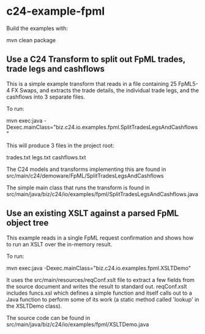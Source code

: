 c24-example-fpml
================

Build the examples with:

mvn clean package

Use a C24 Transform to split out FpML trades, trade legs and cashflows
----------------------------------------------------------------------

This is a simple example transform that reads in a file containing 25 FpML5-4 FX Swaps, and
extracts the trade details, the individual trade legs, and the cashflows into 3 separate files.

To run:

mvn exec:java -Dexec.mainClass="biz.c24.io.examples.fpml.SplitTradesLegsAndCashflows"

This will produce 3 files in the project root:

trades.txt
legs.txt
cashflows.txt

The C24 models and transforms implementing this are found in src/main/c24/demoware/FpML/SplitTradesLegsAndCashflows

The simple main class that runs the transform is found in src/main/java/biz/c24/io/examples/fpml/SplitTradesLegsAndCashflows.java


Use an existing XSLT against a parsed FpML object tree
------------------------------------------------------

This example reads in a single FpML request confirmation and shows how to run an XSLT over
the in-memory result.

To run:

mvn exec:java -Dexec.mainClass="biz.c24.io.examples.fpml.XSLTDemo"

It uses the src/main/resources/reqConf.xslt file to extract a few fields from the source
document and writes the result to standard out. reqConf.xslt includes funcs.xsl which defines 
a simple function and itself calls out to a Java function to perform some of its work 
(a static method called 'lookup' in the XSLTDemo class).

The source code can be found in src/main/java/biz/c24/io/examples/fpml/XSLTDemo.java
